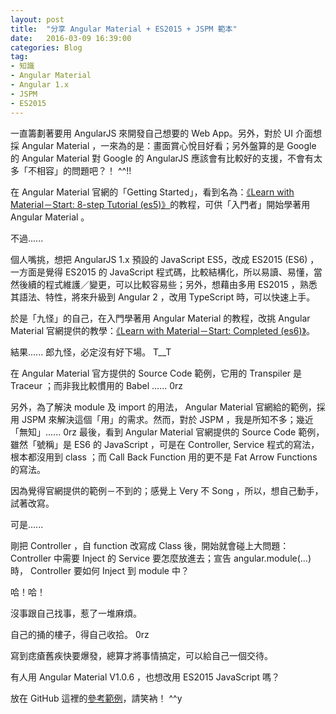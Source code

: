 ```yaml
---
layout: post
title:  "分享 Angular Material + ES2015 + JSPM 範本"
date:   2016-03-09 16:39:00
categories: Blog
tag:
- 知識
- Angular Material
- Angular 1.x
- JSPM
- ES2015
---
```

一直籌劃著要用 AngularJS 來開發自己想要的 Web App。另外，對於 UI 介面想採 Angular Material ，一來為的是：畫面賞心悅目好看；另外盤算的是 Google 的 Angular Material 對 Google 的 AngularJS 應該會有比較好的支援，不會有太多「不相容」的問題吧？！ ^^!!

在 Angular Material 官網的「Getting Started」，看到名為：[《Learn with Material－Start: 8-step Tutorial (es5)》](https://github.com/angular/material-start/tree/es5-tutorial)的教程，可供「入門者」開始學著用 Angular Material 。

不過......

個人嘴挑，想把 AngularJS 1.x 預設的 JavaScript ES5，改成 ES2015 (ES6) ，一方面是覺得 ES2015 的 JavaScript 程式碼，比較結構化，所以易讀、易懂，當然後續的程式維護／變更，可以比較容易些；另外，想藉由多用 ES2015 ，熟悉其語法、特性，將來升級到 Angular 2 ，改用 TypeScript 時，可以快速上手。

於是「九怪」的自己，在入門學著用 Angular Material 的教程，改挑 Angular Material 官網提供的教學：[《Learn with Material－Start: Completed (es6)》](https://github.com/angular/material-start/tree/es6-tutorial)。

結果......
郎九怪，必定沒有好下場。 T__T

在 Angular Material 官方提供的 Source Code 範例，它用的 Transpiler 是 Traceur ；而非我比較慣用的 Babel ...... 0rz

另外，為了解決 module 及 import 的用法， Angular Material 官網給的範例，採用 JSPM 來解決這個「用」的需求。然而，對於 JSPM ，我是所知不多；幾近「無知」...... 0rz
最後，看到 Angular Material 官網提供的 Source Code 範例，雖然「號稱」是 ES6 的 JavaScript ，可是在 Controller, Service 程式的寫法，根本都沒用到 class ；而 Call Back Function 用的更不是 Fat Arrow Functions 的寫法。

因為覺得官網提供的範例－不到的；感覺上 Very 不 Song ，所以，想自己動手，試著改寫。

可是......

剛把 Controller ，自 function 改寫成 Class 後，開始就會碰上大問題： Controller 中需要 Inject 的 Service 要怎麼放進去；宣告 angular.module(...) 時， Controller 要如何 Inject 到 module 中？

哈！哈！

沒事跟自己找事，惹了一堆麻煩。

自己的捅的樓子，得自己收拾。 0rz

寫到痣瘡舊疾快要爆發，總算才將事情搞定，可以給自己一個交待。

有人用 Angular Material V1.0.6 ，也想改用 ES2015 JavaScript 嗎？

放在 GitHub 這裡的[參考範例](https://github.com/AlanJui/ng-md-2015)，請笑衲！ ^^y